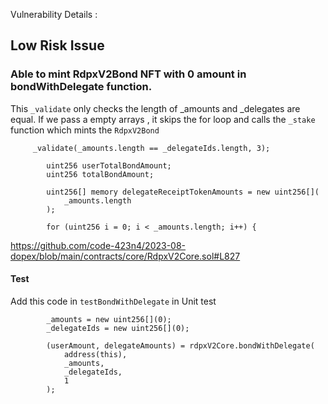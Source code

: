 Vulnerability Details :

## Low Risk Issue 

### Able to mint RdpxV2Bond NFT with 0 amount in bondWithDelegate function.

This `_validate` only checks the length of _amounts and _delegates are equal. 
If we pass a empty arrays , it skips the for loop and calls the `_stake` function which mints the `RdpxV2Bond`

```solidity
     _validate(_amounts.length == _delegateIds.length, 3); 

        uint256 userTotalBondAmount;
        uint256 totalBondAmount;

        uint256[] memory delegateReceiptTokenAmounts = new uint256[](
            _amounts.length
        );

        for (uint256 i = 0; i < _amounts.length; i++) {
```


https://github.com/code-423n4/2023-08-dopex/blob/main/contracts/core/RdpxV2Core.sol#L827

#### Test 
Add this code in `testBondWithDelegate` in Unit test
```
        _amounts = new uint256[](0);
        _delegateIds = new uint256[](0);

        (userAmount, delegateAmounts) = rdpxV2Core.bondWithDelegate(
            address(this),
            _amounts,
            _delegateIds,
            1
        );
```
